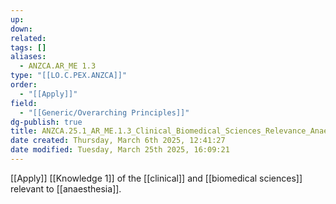 ```yaml
---
up: 
down: 
related: 
tags: []
aliases:
  - ANZCA.AR_ME 1.3
type: "[[LO.C.PEX.ANZCA]]"
order:
  - "[[Apply]]"
field:
  - "[[Generic/Overarching Principles]]"
dg-publish: true
title: ANZCA.25.1_AR_ME.1.3_Clinical_Biomedical_Sciences_Relevance_Anaesthesia
date created: Thursday, March 6th 2025, 12:41:27
date modified: Tuesday, March 25th 2025, 16:09:21
---
```


[[Apply]] [[Knowledge 1]] of the [[clinical]] and [[biomedical sciences]] relevant to [[anaesthesia]].
